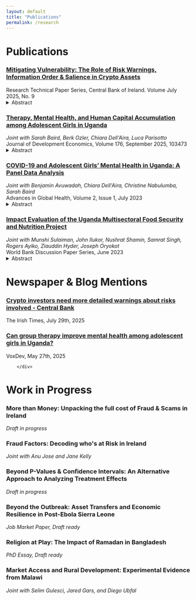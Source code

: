 ```yaml
---
layout: default
title: "Publications"
permalink: /research
---
```


# Publications

<div class="pub-list">


<div class="pub-item">
  <h3 class="pub-title">
    <a href="https://www.centralbank.ie/docs/default-source/publications/research-technical-papers/mitigating-vulnerability-role-of-risk-warnings-information-order-salience-in-crypto-assets.pdf?sfvrsn=f70e691a_9" target="_blank" rel="noopener">
      Mitigating Vulnerability: The Role of Risk Warnings, Information Order & Salience in Crypto Assets
    </a>
  </h3>
  <div class="pub-meta">
    Research Technical Paper Series, Central Bank of Ireland. Volume July 2025, No. 9
  </div>
  <details class="abstract">
    <summary>Abstract</summary>
    <p>
      The growing popularity of crypto assets has driven increased engagement, often
fuelled by promotional content that highlights past returns while downplaying risks.
This paper evaluates the effectiveness of behaviourally informed risk warnings in
such a setting. Using an online randomized controlled trial, participants viewed simulated investment promotions for two financial products: stocks and crypto assets.
Treatments combined behaviorally informed risk warnings with past return information, the same information but with returns shown before warnings, or risk warnings
paired with price volatility cues. The first treatment significantly improved risk comprehension and perception by 5% and 4%. These effects are further magnified by
the order in which information is presented and by increasing the salience of risk
information. Showing risk warnings after potential returns increases risk comprehension by 12% and risk perception by 6%, suggesting evidence in favor of recency
bias. Similarly, showing risk warnings and price volatility cues improves risk comprehension by 10% and risk perception by 7%, reflecting the effect of heightened risk
salience. These effects are driven by at-risk investors, defined as individuals who
follow crypto market updates on social media but have not yet invested in crypto
assets. In line with prior evidence, we find no effect among those who have previously invested in crypto assets, likely because their decisions are shaped more by
past investment outcomes than by ex-ante warnings.

    </p>
  </details>
</div>

<div class="pub-item">
  <h3 class="pub-title">
    <a href="https://www.sciencedirect.com/science/article/abs/pii/S0304387825000240" rel="noopener">
      Therapy, Mental Health, and Human Capital Accumulation among Adolescent Girls in Uganda
    </a>
  </h3>
  <div class="pub-meta">
    <em>Joint with Sarah Baird, Berk Ozler, Chiara Dell'Aira, Luca Parisotto </em><br>
    Journal of Development Economics, Volume 176, September 2025, 103473
  </div>
  <details class="abstract">
    <summary>Abstract</summary>
    <p>
      Using a cluster-randomized controlled trial, this study evaluates the impact of group-based interpersonal therapy (IPT-G) on mental health and human capital accumulation among adolescent girls in Uganda who were at risk of moderate to severe depression at baseline. The study was designed to test whether lay provider-led IPT-G for adolescents could be effectively implemented using modest resources in a low-income country. It also tested whether a lump-sum cash transfer offered at the end of therapy provided any additional benefit. The therapy intervention alone increased the share of individuals with no depression by 5.4 percentage points (from 18.4% in the control group) 12 months after therapy, but these effects dissipated by the 30-month follow-up. Similarly, small positive effects on human capital accumulation at 12 months were not sustained at 30 months. Surprisingly, the marginal effect of offering cash transfers to IPT-G beneficiaries was large and negative on their mental health, persisting two years after baseline. The paper provides suggestive evidence that the adolescents were frustrated by their inability to use the cash towards their own goals because of the need to divert funds towards the essential needs of their families during the COVID-19 pandemic.
    </p>
  </details>
</div>

<div class="pub-item">
  <h3 class="pub-title">
    <a href="https://online.ucpress.edu/agh/article/2/1/1798880/196895" rel="noopener">
      COVID-19 and Adolescent Girls’ Mental Health in Uganda: A Panel Data Analysis
    </a>
  </h3>
  <div class="pub-meta">
    <em>Joint with Benjamin Avuwadah, Chiara Dell'Aira, Christine Nabulumba, Sarah Baird </em><br>
    Advances in Global Health, Volume 2, Issue 1, July 2023
  </div>
  <details class="abstract">
    <summary>Abstract</summary>
    <p>
      The COVID-19 pandemic and associated mitigating measures are expected to aggravate the mental health challenges of adolescents. Poor mental health among young people is of concern in itself but is also known to affect long-term outcomes. Given the global burden of the pandemic, it is particularly concerning that limited empirical evidence currently exists for young women, especially in low- and middle-income countries (LMICs), where the pandemic serves as an additional psychosocial stressor for the already challenging lives that most young women in low-resource contexts experience. This article adds to the existing evidence base by drawing on 3 rounds of panel data (2019–2021) to assess changes in adolescent mental health among 468 young women aged 13–19 years residing in rural to semi-urban villages in Uganda before and during the pandemic. Using fixed effects models, we find increases in symptoms of moderate-to-severe depression as measured by both the Patient Health Questionnaire-8 during the pandemic and accompanying lockdown measures. We also find that adolescent girls who faced a higher COVID-19 burden exhibit stronger declines in mental health. Our findings shed light on the impacts of the pandemic on young women’s mental health in an LMIC context, and suggest the need for age-, gender-, and vulnerability-targeted policies that ensure that the pandemic does not undo current progress toward a more gender equitable world.
    </p>
  </details>
</div>

<div class="pub-item">
  <h3 class="pub-title">
    <a href="https://policycommons.net/artifacts/4305881/multisectoral-nutrition-programming-in-action/5116052/" rel="noopener">
      Impact Evaluation of the Uganda Multisectoral Food Security and Nutrition Project
    </a>
  </h3>
  <div class="pub-meta">
    <em>Joint with Munshi Sulaiman, John Ilukor, Nushrat Shamin, Samrat Singh, Rogers Ayiko, Ziauddin Hyder, Joseph Oryokot </em><br>
    World Bank Discussion Paper Series, June 2023
  </div>
  <details class="abstract">
    <summary>Abstract</summary>
    <p>
      This discussion paper evaluates the impact of the Uganda Multisectoral Food Security and Nutrition Project (UMFSNP), a multisectoral initiative supported by the World Bank and GAFSP. The project aimed to improve child and maternal nutrition through coordinated efforts across agriculture, education, health, and local government. The quasi-experimental evaluation found positive impacts on micronutrient-rich crop adoption, dietary diversity, food security, and nutrition knowledge. These improvements led to better child-feeding practices and reduced childhood stunting, wasting, and anemia in participating households, suggesting the effectiveness of the multisectoral approach.
    </p>
  </details>
</div>

</div>



# Newspaper & Blog Mentions


<div class="pub-list">
<div class="pub-item">
  <h3 class="pub-title">
    <a href="https://www.irishtimes.com/business/2025/07/29/crypto-investors-need-more-detailed-warnings-about-risks-involved-central-bank/" rel="noopener">
      Crypto investors need more detailed warnings about risks involved - Central Bank
    </a>
  </h3>
  <div class="pub-meta">
    The Irish Times, July 29th, 2025
  </div>
</div>

<div class="pub-item">
  <h3 class="pub-title">
    <a href="https://voxdev.org/topic/health/can-group-therapy-improve-mental-health-among-adolescent-girls-uganda" rel="noopener">
      Can group therapy improve mental health among adolescent girls in Uganda?
    </a>
  </h3>
  <div class="pub-meta">
    VoxDev, May 27th, 2025
  </div>
  
        </div>
        
# Work in Progress

<div class="pub-list">

<div class="pub-item">
  <h3 class="pub-title">
      More than Money: Unpacking the full cost of Fraud & Scams in Ireland
  </h3>
  <div class="pub-meta">
  <em> Draft in progress </em><br>
  </div>
</div>

<div class="pub-item">
  <h3 class="pub-title">
      Fraud Factors: Decoding who's at Risk in Ireland
  </h3>
  <div class="pub-meta">
    <em>Joint with Anu Jose and Jane Kelly </em><br>
  </div>
</div>

<div class="pub-item">
  <h3 class="pub-title">
      Beyond P-Values & Confidence Intervals: An Alternative Approach to Analyzing Treatment Effects
  </h3>
  <div class="pub-meta">
    <em> Draft in progress </em><br>
  </div>
</div>

<div class="pub-item">
  <h3 class="pub-title">
      Beyond the Outbreak: Asset Transfers and Economic Resilience in Post-Ebola Sierra Leone
  </h3>
  <div class="pub-meta">
    <em>Job Market Paper, Draft ready </em><br>
  </div>
</div>

<div class="pub-item">
  <h3 class="pub-title">
      Religion at Play: The Impact of Ramadan in Bangladesh
  </h3>
  <div class="pub-meta">
    <em>PhD Essay, Draft ready </em><br>
  </div>
</div>


<div class="pub-item">
  <h3 class="pub-title">
      Market Access and Rural Development: Experimental Evidence from Malawi
  </h3>
  <div class="pub-meta">
    <em>Joint with Selim Gulesci, Jared Gars, and Diego Ubfal </em><br>
  </div>
</div>
